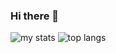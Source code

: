 ### Hi there 👋

<!--
**patdimby/patdimby** is a ✨ _special_ ✨ repository because its `README.md` (this file) appears on your GitHub profile.

Here are some ideas to get you started:

- 🔭 I’m currently working on Deep Learning
- 🌱 I’m currently learning PHP
- 👯 I’m looking to collaborate on Data Engineering
- 🤔 I’m looking for help with Google Cloud Plaform
- 💬 Ask me about OpenAPI
- 📫 How to reach me: patdimby@outlook.fr
- 😄 Pronouns: ...
- ⚡ Fun fact: ...
-->
<img alt ="my stats" src ="https://github-readme-stats.vercel.app/api?username=patdimby" />

<img alt="top langs" src="https://github-readme-stats.vercel.app/api/top-langs/?username=patdimby&layout=compact" />
